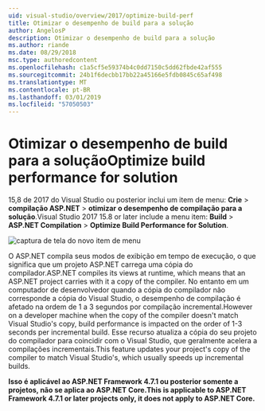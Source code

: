 ```yaml
---
uid: visual-studio/overview/2017/optimize-build-perf
title: Otimizar o desempenho de build para a solução
author: AngelosP
description: Otimizar o desempenho de build para a solução
ms.author: riande
ms.date: 08/29/2018
msc.type: authoredcontent
ms.openlocfilehash: c1a5cf5e59374b4c0dd7150c5dd62fbde42af555
ms.sourcegitcommit: 24b1f6decbb17bb22a45166e5fdb0845c65af498
ms.translationtype: MT
ms.contentlocale: pt-BR
ms.lasthandoff: 03/01/2019
ms.locfileid: "57050503"
---
```

# <a name="optimize-build-performance-for-solution"></a><span data-ttu-id="6f1ca-103">Otimizar o desempenho de build para a solução</span><span class="sxs-lookup"><span data-stu-id="6f1ca-103">Optimize build performance for solution</span></span>

<span data-ttu-id="6f1ca-104">15,8 de 2017 do Visual Studio ou posterior inclui um item de menu: **Crie** > **compilação ASP.NET** > **otimizar o desempenho de compilação para a solução**.</span><span class="sxs-lookup"><span data-stu-id="6f1ca-104">Visual Studio 2017 15.8 or later include a menu item: **Build** > **ASP.NET Compilation** > **Optimize Build Performance for Solution**.</span></span>

![captura de tela do novo item de menu](optimize-build-perf/_static/optimize-build-performance-for-solution.png)

<span data-ttu-id="6f1ca-106">O ASP.NET compila seus modos de exibição em tempo de execução, o que significa que um projeto ASP.NET carrega uma cópia do compilador.</span><span class="sxs-lookup"><span data-stu-id="6f1ca-106">ASP.NET compiles its views at runtime, which means that an ASP.NET project carries with it a copy of the compiler.</span></span> <span data-ttu-id="6f1ca-107">No entanto em um computador de desenvolvedor quando a cópia do compilador não corresponde a cópia do Visual Studio, o desempenho de compilação é afetado na ordem de 1 a 3 segundos por compilação incremental.</span><span class="sxs-lookup"><span data-stu-id="6f1ca-107">However on a developer machine when the copy of the compiler doesn't match Visual Studio's copy, build performance is impacted on the order of 1-3 seconds per incremental build.</span></span> <span data-ttu-id="6f1ca-108">Esse recurso atualiza a cópia do seu projeto do compilador para coincidir com o Visual Studio, que geralmente acelera a compilações incrementais.</span><span class="sxs-lookup"><span data-stu-id="6f1ca-108">This feature updates your project's copy of the compiler to match Visual Studio's, which usually speeds up incremental builds.</span></span>

<span data-ttu-id="6f1ca-109">**Isso é aplicável ao ASP.NET Framework 4.7.1 ou posterior somente a projetos, não se aplica ao ASP.NET Core.**</span><span class="sxs-lookup"><span data-stu-id="6f1ca-109">**This is applicable to ASP.NET Framework 4.7.1 or later projects only, it does not apply to ASP.NET Core.**</span></span>
